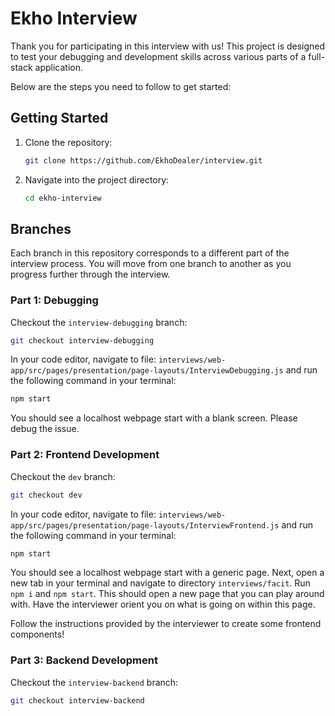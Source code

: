 # Ekho Interview

Thank you for participating in this interview with us! This project is designed to test your debugging and development skills across various parts of a full-stack application.

Below are the steps you need to follow to get started:

## Getting Started

1. Clone the repository:

    ```bash
    git clone https://github.com/EkhoDealer/interview.git
    ```

2. Navigate into the project directory:
    ```bash
    cd ekho-interview
    ```

## Branches

Each branch in this repository corresponds to a different part of the interview process. You will move from one branch to another as you progress further through the interview.

### Part 1: Debugging

Checkout the `interview-debugging` branch:

```bash
git checkout interview-debugging
```

In your code editor, navigate to file: ```interviews/web-app/src/pages/presentation/page-layouts/InterviewDebugging.js``` and run the following command in your terminal:

```bash
npm start
```

You should see a localhost webpage start with a blank screen. Please debug the issue.

### Part 2: Frontend Development

Checkout the `dev` branch:

```bash
git checkout dev
```

In your code editor, navigate to file: ```interviews/web-app/src/pages/presentation/page-layouts/InterviewFrontend.js``` and run the following command in your terminal:

```bash
npm start
```

You should see a localhost webpage start with a generic page. Next, open a new tab in your terminal and navigate to directory ```interviews/facit```. Run `npm i` and `npm start`. This should open a new page that you can play around with. Have the interviewer orient you on what is going on within this page.

Follow the instructions provided by the interviewer to create some frontend components!

### Part 3: Backend Development

Checkout the `interview-backend` branch:

```bash
git checkout interview-backend
```
